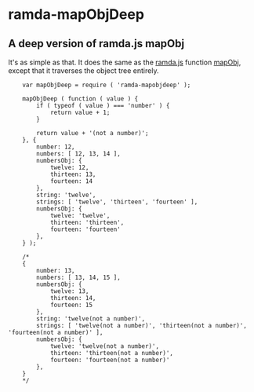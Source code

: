 # ramda-mapObjDeep

## A deep version of ramda.js mapObj

It's as simple as that. It does the same as the [ramda.js](http://ramdajs.com/) function [mapObj](http://ramdajs.com/0.15/docs/#mapObj), except that it traverses the object tree entirely.

```
    var mapObjDeep = require ( 'ramda-mapobjdeep' );

    mapObjDeep ( function ( value ) {
        if ( typeof ( value ) === 'number' ) {
            return value + 1;
        }

        return value + '(not a number)';
    }, {
        number: 12,
        numbers: [ 12, 13, 14 ],
        numbersObj: {
            twelve: 12,
            thirteen: 13,
            fourteen: 14
        },
        string: 'twelve',
        strings: [ 'twelve', 'thirteen', 'fourteen' ],
        numbersObj: {
            twelve: 'twelve',
            thirteen: 'thirteen',
            fourteen: 'fourteen'
        },
    } );

    /*
    {
        number: 13,
        numbers: [ 13, 14, 15 ],
        numbersObj: {
            twelve: 13,
            thirteen: 14,
            fourteen: 15
        },
        string: 'twelve(not a number)',
        strings: [ 'twelve(not a number)', 'thirteen(not a number)', 'fourteen(not a number)' ],
        numbersObj: {
            twelve: 'twelve(not a number)',
            thirteen: 'thirteen(not a number)',
            fourteen: 'fourteen(not a number)'
        },
    }
    */
    
```
